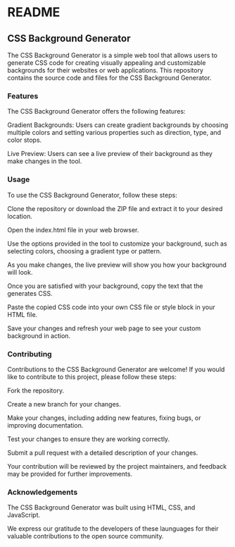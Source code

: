 # README
## CSS Background Generator

The CSS Background Generator is a simple web tool that allows users to generate CSS code for creating visually appealing and customizable backgrounds for their websites or web applications. This repository contains the source code and files for the CSS Background Generator.

### Features

The CSS Background Generator offers the following features:

Gradient Backgrounds: Users can create gradient backgrounds by choosing multiple colors and setting various properties such as direction, type, and color stops.

Live Preview: Users can see a live preview of their background as they make changes in the tool.


### Usage

To use the CSS Background Generator, follow these steps:

Clone the repository or download the ZIP file and extract it to your desired location.

Open the index.html file in your web browser.

Use the options provided in the tool to customize your background, such as selecting colors, choosing a gradient type or pattern.

As you make changes, the live preview will show you how your background will look.

Once you are satisfied with your background, copy the text that the generates CSS.

Paste the copied CSS code into your own CSS file or style block in your HTML file.

Save your changes and refresh your web page to see your custom background in action.

### Contributing
Contributions to the CSS Background Generator are welcome! If you would like to contribute to this project, please follow these steps:

Fork the repository.

Create a new branch for your changes.

Make your changes, including adding new features, fixing bugs, or improving documentation.

Test your changes to ensure they are working correctly.

Submit a pull request with a detailed description of your changes.

Your contribution will be reviewed by the project maintainers, and feedback may be provided for further improvements.


### Acknowledgements

The CSS Background Generator was built using HTML, CSS, and JavaScript.

We express our gratitude to the developers of these launguages for their valuable contributions to the open source community.
